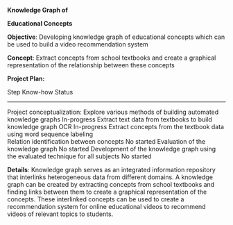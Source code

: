 **Knowledge Graph of**

**Educational Concepts**

**Objective**: Developing knowledge graph of educational concepts which
can be used to build a video recommendation system

**Concept**: Extract concepts from school textbooks and create a
graphical representation of the relationship between these concepts

**Project Plan:**

  Step                                                                                        Know-how   Status
  ------------------------------------------------------------------------------------------- ---------- -------------
  Project conceptualization: Explore various methods of building automated knowledge graphs              In-progress
  Extract text data from textbooks to build knowledge graph                                   OCR        In-progress
  Extract concepts from the textbook data using word sequence labeling                                   
  Relation identification between concepts                                                               No started
  Evaluation of the knowledge graph                                                                      No started
  Development of the knowledge graph using the evaluated technique for all subjects                      No started

**Details**: Knowledge graph serves as an integrated information
repository that interlinks heterogeneous data from different domains. A
knowledge graph can be created by extracting concepts from school
textbooks and finding links between them to create a graphical
representation of the concepts. These interlinked concepts can be used
to create a recommendation system for online educational videos to
recommend videos of relevant topics to students.
